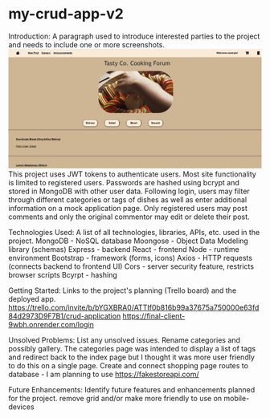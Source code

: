 # my-crud-app-v2

Introduction: A paragraph used to introduce interested parties to the project and needs to include one or more screenshots.
![Screenshot](screenshot.png)
This project uses JWT tokens to authenticate users. Most site functionality is limited to registered users.
Passwords are hashed using bcrypt and stored in MongoDB with other user data.
Following login, users may filter through different categories or tags of dishes as well as enter additional information on a mock application page.
Only registered users may post comments and only the original commentor may edit or delete their post.

Technologies Used: A list of all technologies, libraries, APIs, etc. used in the project.
MongoDB - NoSQL database
Moongose - Object Data Modeling library (schemas)
Express - backend
React - frontend
Node - runtime environment
Bootstrap - framework (forms, icons)
Axios - HTTP requests (connects backend to frontend UI)
Cors - server security feature, restricts browser scripts 
Bcyrpt - hashing


Getting Started: Links to the project's planning (Trello board) and the deployed app.
https://trello.com/invite/b/bYGXBRA0/ATTIf0b816b99a37675a750000e63fd84d2973D9F7B1/crud-application
https://final-client-9wbh.onrender.com/login

Unsolved Problems: List any unsolved issues.
Rename categories and possibly gallery. The categories page was intended to display a list of tags and redirect back to the index page but I thought it was more user friendly to do this on a single page.
Create and connect shopping page routes to database - I am planning to use https://fakestoreapi.com/

Future Enhancements: Identify future features and enhancements planned for the project.
remove grid and/or make more friendly to use on mobile-devices
